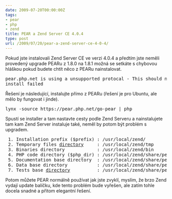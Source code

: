 ```yaml
---
date: 2009-07-20T00:00:00Z
tags:
- pear
- php
- zend
title: PEAR a Zend Server CE 4.0.4
type: post
url: /2009/07/20/pear-a-zend-server-ce-4-0-4/
---
```


Pokud jste instalovali Zend Server CE ve verzi 4.0.4 a předtím jste neměli provedený upgrade PEARu z 1.8.0 na 1.8.1 možná se setkáte s chybovou hláškou pokud budete chtít něco z PEARu nainstalovat.

<pre>
pear.php.net is using a unsupported protocal - This should never happen.
install failed
</pre>

Řešení je následující, instalujte přímo z PEARu (řešení je pro Ubuntu, ale mělo by fungovat i jinde).

<pre>lynx -source https://pear.php.net/go-pear | php</pre>

Spustí se installer a tam nastavte cesty podle Zend Serveru a nainstalujete tam kam Zend Server instaluje také, neměl by potom být problém s upgradem.

<pre>
 1. Installation prefix ($prefix) : /usr/local/zend/
 2. Temporary files <a href="https://www.directorydomain.org/">directory</a>     : /usr/local/zend/tmp
 3. Binaries directory            : /usr/local/zend/bin
 4. PHP code directory ($php_dir) : /usr/local/zend/share/pear/PEAR
 5. Documentation base directory  : /usr/local/zend/share/pear/doc
 6. Data base directory           : /usr/local/zend/share/pear/data
 7. Tests base <a href="https://www.directorydomain.org/">directory</a>          : /usr/local/zend/share/pear/test
</pre>

Potom můžete PEAR normálně používat jak jste zvyklí, myslím, že brzo Zend vydají update balíčku, kde tento problém bude vyřešen, ale zatím tohle docela snadné a přitom elegantní řešení.
